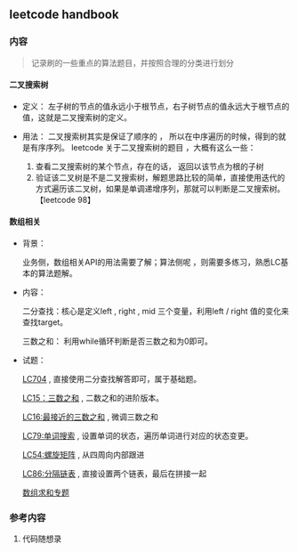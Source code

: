 ## leetcode handbook

### 内容


> 记录刷的一些重点的算法题目，并按照合理的分类进行划分


#### 二叉搜索树

- 定义：
    左子树的节点的值永远小于根节点，右子树节点的值永远大于根节点的值，这就是二叉搜索树的定义。

- 用法：
    二叉搜索树其实是保证了顺序的 ， 所以在中序遍历的时候，得到的就是有序序列。
    leetcode 关于二叉搜索树的题目 ，大概有这么一些：

    1. 查看二叉搜索树的某个节点，存在的话， 返回以该节点为根的子树
    2. 验证该二叉树是不是二叉搜索树，解题思路比较的简单，直接使用迭代的方式遍历该二叉树，如果是单调递增序列，那就可以判断是二叉搜索树。【leetcode 98】



#### 数组相关

- 背景：

    业务侧，数组相关API的用法需要了解；算法侧呢 ，则需要多练习，熟悉LC基本的算法题解。

- 内容：

    二分查找：核心是定义left , right , mid 三个变量，利用left / right 值的变化来查找target。

    三数之和： 利用while循环判断是否三数之和为0即可。

- 试题：

    [LC704](https://leetcode-cn.com/problems/binary-search/) , 直接使用二分查找解答即可，属于基础题。

    [LC15：三数之和](https://leetcode-cn.com/problems/3sum/) , 二数之和的进阶版本。

    [LC16:最接近的三数之和](https://leetcode-cn.com/problems/3sum-closest/) , 微调三数之和

    [LC79:单词搜索](https://leetcode-cn.com/problems/word-search/) , 设置单词的状态，遍历单词进行对应的状态变更。

    [LC54:螺旋矩阵](https://leetcode-cn.com/problems/spiral-matrix/) , 从四周向内部跟进

    [LC86:分隔链表](https://leetcode-cn.com/problems/partition-list/) , 直接设置两个链表，最后在拼接一起

    [数组求和专题](./sum.md)

### 参考内容

1. 代码随想录